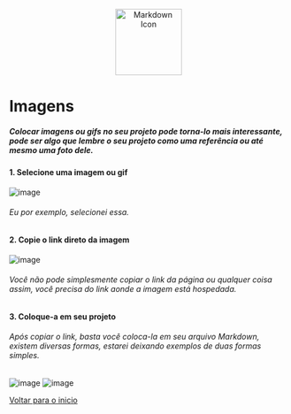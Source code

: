 <p align="center">
  <img src="https://cdn0.iconfinder.com/data/icons/octicons/1024/markdown-512.png" alt="Markdown Icon" width="120px" height="120px">
</p>

# Imagens
##### Colocar imagens ou gifs no seu projeto pode torna-lo mais interessante, pode ser algo que lembre o seu projeto como uma referência ou até mesmo uma foto dele.

#### 1. Selecione uma imagem ou gif </h4>
![image]("https://i.gyazo.com/5b71f8032a73d3ace545c451f883a196.png")
###### Eu por exemplo, selecionei essa.

#### 2. Copie o link direto da imagem </h4>
![image]("https://i.gyazo.com/7297c5ef985b2aa361bd8ffe697603fe.png")
###### Você não pode simplesmente copiar o link da página ou qualquer coisa assim, você precisa do link aonde a imagem está hospedada.

#### 3. Coloque-a em seu projeto </h4>
###### Após copiar o link, basta você coloca-la em seu arquivo Markdown, existem diversas formas, estarei deixando exemplos de duas formas simples.

![image]("https://i.gyazo.com/9f651ca9c1305b6ec7b8e175a6b9f866.png")
![image]("https://i.gyazo.com/e4088aad4b06b4e2d3abc7f6d6950bd5.png")

[Voltar para o inicio](../README.md)
